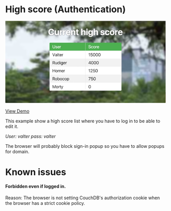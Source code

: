 # High score (Authentication)

![preview](assets/images/preview.jpg "Preview")

[View Demo](https://valterkraemer.github.io/mavo-couchdb/examples/authentication/)

This example show a high score list where you have to log in to be able to edit it.

*User: valter pass: valter*

The browser will probably block sign-in popup so you have to allow popups for domain.

# Known issues

#### Forbidden even if logged in.

Reason: The browser is not setting CouchDB's authorization cookie when the browser has a strict cookie policy.
